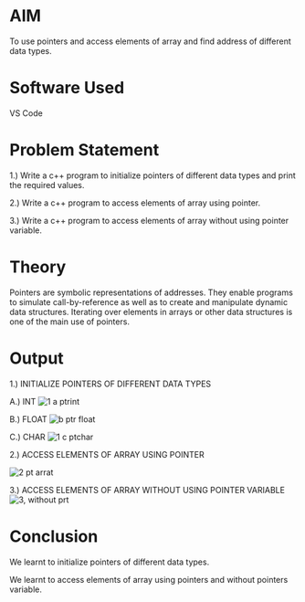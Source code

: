 # AIM
To use pointers and access elements of array and find address of different data types.

# Software Used
VS Code

# Problem Statement

1.) Write a c++ program to initialize pointers of different data types and print the required values.

2.) Write a c++ program to access elements of array using pointer.

3.) Write a c++ program to access elements of array without using pointer variable.

# Theory

Pointers are symbolic representations of addresses. They enable programs to simulate call-by-reference as well as to create and manipulate dynamic data structures. Iterating over elements in arrays or other data structures is one of the main use of pointers. 


# Output

1.) INITIALIZE POINTERS OF DIFFERENT DATA TYPES

   A.) INT
![1 a ptrint](https://github.com/user-attachments/assets/8908d332-4c7b-4a2a-adea-3969d0f5a661)

     
   B.) FLOAT
![b ptr float](https://github.com/user-attachments/assets/3c2bddfd-2fdf-4078-abe1-5a898027a402)


   C.) CHAR
![1 c ptchar](https://github.com/user-attachments/assets/465ba3cc-70aa-4f4e-85ad-0b9155ec5c29)


2.) ACCESS ELEMENTS OF ARRAY USING POINTER

![2  pt arrat](https://github.com/user-attachments/assets/216ce10e-507d-4e57-9b2e-2e70fa0c8654)

3.) ACCESS ELEMENTS OF ARRAY WITHOUT USING POINTER VARIABLE
![3, without prt](https://github.com/user-attachments/assets/8c146fe0-e147-4b5f-a7df-98c408a7ca46)


# Conclusion

We learnt to initialize pointers of different data types.

We learnt to access elements of array using pointers and without pointers variable.


